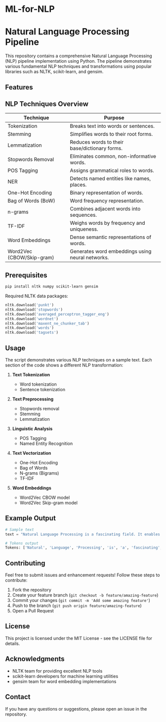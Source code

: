 # ML-for-NLP
# Natural Language Processing Pipeline

This repository contains a comprehensive Natural Language Processing (NLP) pipeline implementation using Python. The pipeline demonstrates various fundamental NLP techniques and transformations using popular libraries such as NLTK, scikit-learn, and gensim.

## Features

## NLP Techniques Overview

| Technique | Purpose |
|-----------|---------|
| Tokenization | Breaks text into words or sentences. |
| Stemming | Simplifies words to their root forms. |
| Lemmatization | Reduces words to their base/dictionary forms. |
| Stopwords Removal | Eliminates common, non-informative words. |
| POS Tagging | Assigns grammatical roles to words. |
| NER | Detects named entities like names, places. |
| One-Hot Encoding | Binary representation of words. |
| Bag of Words (BoW) | Word frequency representation. |
| n-grams | Combines adjacent words into sequences. |
| TF-IDF | Weighs words by frequency and uniqueness. |
| Word Embeddings | Dense semantic representations of words. |
| Word2Vec (CBOW/Skip-gram) | Generates word embeddings using neural networks. |

## Prerequisites

```bash
pip install nltk numpy scikit-learn gensim
```

Required NLTK data packages:
```python
nltk.download('punkt')
nltk.download('stopwords')
nltk.download('averaged_perceptron_tagger_eng')
nltk.download('wordnet')
nltk.download('maxent_ne_chunker_tab')
nltk.download('words')
nltk.download('tagsets')
```

## Usage

The script demonstrates various NLP techniques on a sample text. Each section of the code shows a different NLP transformation:

1. **Text Tokenization**
   - Word tokenization
   - Sentence tokenization

2. **Text Preprocessing**
   - Stopwords removal
   - Stemming
   - Lemmatization

3. **Linguistic Analysis**
   - POS Tagging
   - Named Entity Recognition

4. **Text Vectorization**
   - One-Hot Encoding
   - Bag of Words
   - N-grams (Bigrams)
   - TF-IDF

5. **Word Embeddings**
   - Word2Vec CBOW model
   - Word2Vec Skip-gram model

## Example Output

```python
# Sample text
text = "Natural Language Processing is a fascinating field. It enables machines to understand human language."

# Tokens output
Tokens: ['Natural', 'Language', 'Processing', 'is', 'a', 'fascinating', 'field', '.', 'It', 'enables', 'machines', 'to', 'understand', 'human', 'language', '.']
```

## Contributing

Feel free to submit issues and enhancement requests! Follow these steps to contribute:

1. Fork the repository
2. Create your feature branch (`git checkout -b feature/amazing-feature`)
3. Commit your changes (`git commit -m 'Add some amazing feature'`)
4. Push to the branch (`git push origin feature/amazing-feature`)
5. Open a Pull Request

## License

This project is licensed under the MIT License - see the LICENSE file for details.

## Acknowledgments

- NLTK team for providing excellent NLP tools
- scikit-learn developers for machine learning utilities
- gensim team for word embedding implementations

## Contact

If you have any questions or suggestions, please open an issue in the repository.



